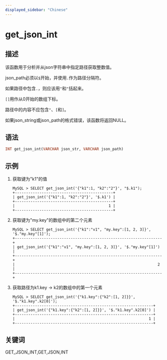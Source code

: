 ```yaml
---
displayed_sidebar: "Chinese"
---
```


# get_json_int

## 描述

该函数用于分析并从json字符串中指定路径获取整数值。

json_path必须以`$`开始，并使用`.`作为路径分隔符。

如果路径中包含`.`，则应该用`"`和`"`括起来。

`[]`用作从0开始的数组下标。

路径中的内容不应包含`"`、`[`和`]`。

如果json_string或json_path的格式错误，该函数将返回NULL。

## 语法

```Haskell
INT get_json_int(VARCHAR json_str, VARCHAR json_path)
```

## 示例

1. 获取键为"k1"的值

    ```Plain Text
    MySQL > SELECT get_json_int('{"k1":1, "k2":"2"}', "$.k1");
    +--------------------------------------------+
    | get_json_int('{"k1":1, "k2":"2"}', '$.k1') |
    +--------------------------------------------+
    |                                          1 |
    +--------------------------------------------+
    ```

2. 获取键为"my.key"的数组中的第二个元素

    ```Plain Text
    MySQL > SELECT get_json_int('{"k1":"v1", "my.key":[1, 2, 3]}', '$."my.key"[1]');
    +------------------------------------------------------------------+
    | get_json_int('{"k1":"v1", "my.key":[1, 2, 3]}', '$."my.key"[1]') |
    +------------------------------------------------------------------+
    |                                                                2 |
    +------------------------------------------------------------------+
    ```

3. 获取路径为k1.key -> k2的数组中的第一个元素

    ```Plain Text
    MySQL > SELECT get_json_int('{"k1.key":{"k2":[1, 2]}}', '$."k1.key".k2[0]');
    +--------------------------------------------------------------+
    | get_json_int('{"k1.key":{"k2":[1, 2]}}', '$."k1.key".k2[0]') |
    +--------------------------------------------------------------+
    |                                                            1 |
    +--------------------------------------------------------------+
    ```

## 关键词

GET_JSON_INT,GET,JSON,INT